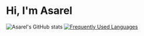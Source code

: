 # Hi, I'm Asarel

![Asarel's GitHub stats](https://github-readme-stats.vercel.app/api?username=asarelcastellanos&count_private=true&show_icons=true&theme=dark)
[![Frequently Used Languages](https://github-readme-stats.vercel.app/api/top-langs/?username=asarelcastellanos&theme=dark)](https://github.com/asarelcastellanos/github-readme-stats)

